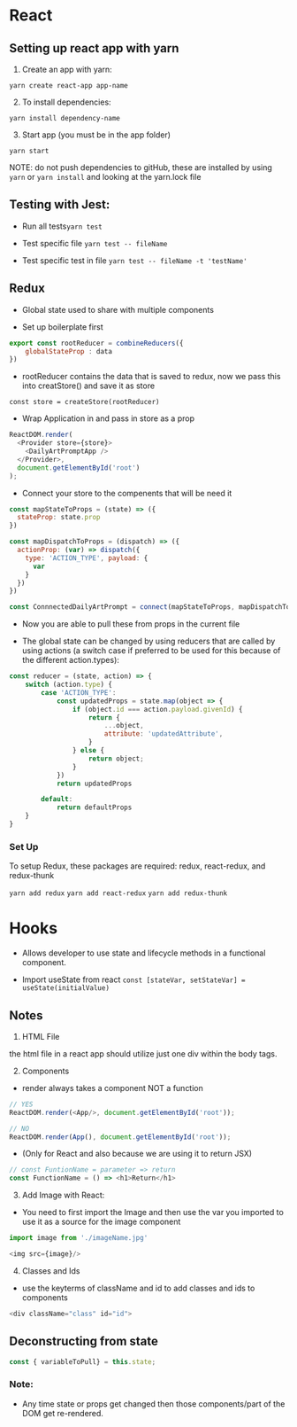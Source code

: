 # React

## Setting up react app with yarn

1. Create an app with yarn:

`yarn create react-app app-name`

2. To install dependencies:

`yarn install dependency-name`

3. Start app (you must be in the app folder)

`yarn start`

NOTE: do not push dependencies to gitHub, these are installed by using `yarn` or `yarn install` and looking at the yarn.lock file

## Testing with Jest:

- Run all tests`yarn test`

- Test specific file `yarn test -- fileName`

- Test specific test in file `yarn test -- fileName -t 'testName' `

## Redux

- Global state used to share with multiple components

- Set up boilerplate first

```js
export const rootReducer = combineReducers({
    globalStateProp : data
})
```
- rootReducer contains the data that is saved to redux, now we pass this into creatStore() and save it as store

`const store = createStore(rootReducer)`

- Wrap Application in <Provider> and pass in store as a prop

```js
ReactDOM.render(
  <Provider store={store}>
    <DailyArtPromptApp />
  </Provider>,
  document.getElementById('root')
);
```

- Connect your store to the compenents that will be need it

```js
const mapStateToProps = (state) => ({
  stateProp: state.prop
})

const mapDispatchToProps = (dispatch) => ({
  actionProp: (var) => dispatch({
    type: 'ACTION_TYPE', payload: {
      var
    }
  })
})

const ConnnectedDailyArtPrompt = connect(mapStateToProps, mapDispatchToProps)(App)
```
- Now you are able to pull these from props in the current file

- The global state can be changed by using reducers that are called by using actions (a switch case if preferred to be used for this because of the different action.types):

```js
const reducer = (state, action) => {
    switch (action.type) {
        case 'ACTION_TYPE':
            const updatedProps = state.map(object => {
                if (object.id === action.payload.givenId) {
                    return {
                        ...object,
                        attribute: 'updatedAttribute',
                    }
                } else {
                    return object;
                }
            })
            return updatedProps

        default:
            return defaultProps
    }
}
```

### Set Up
To setup Redux, these packages are required: redux, react-redux, and redux-thunk

`yarn add redux` `yarn add react-redux` `yarn add redux-thunk`

# Hooks

- Allows developer to use state and lifecycle methods in a functional component.

- Import useState from react 
`const [stateVar, setStateVar] = useState(initialValue)`

## Notes

1. HTML File

the html file in a react app should utilize just one div within the body tags.

2. Components

- render always takes a component NOT a function

```js
// YES
ReactDOM.render(<App/>, document.getElementById('root'));

// NO
ReactDOM.render(App(), document.getElementById('root'));
```

- (Only for React and also because we are using it to return JSX)

```js
// const FuntionName = parameter => return
const FunctionName = () => <h1>Return</h1>
```

3. Add Image with React:

- You need to first import the Image and then use the var you imported to use it as a source for the image component

```js
import image from './imageName.jpg'

<img src={image}/>
```

4. Classes and Ids

- use the keyterms of className and id to add classes and ids to components

```js
<div className="class" id="id">
```

## Deconstructing from state

```js
const { variableToPull} = this.state;
```

### Note:

- Any time state or props get changed then those components/part of the DOM get re-rendered.
